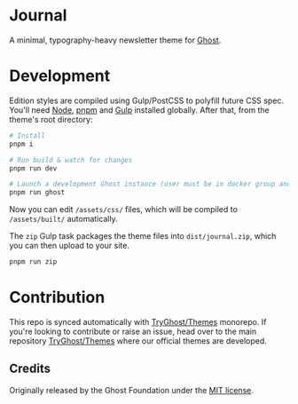 # Journal

A minimal, typography-heavy newsletter theme for [Ghost](https://github.com/TryGhost/Ghost).

# Development

Edition styles are compiled using Gulp/PostCSS to polyfill future CSS spec. You'll need [Node](https://nodejs.org/), [pnpm](https://pnpm.io/) and [Gulp](https://gulpjs.com) installed globally. After that, from the theme's root directory:

```bash
# Install
pnpm i

# Run build & watch for changes
pnpm run dev

# Launch a development Ghost instance (user must be in docker group and docker installed)
pnpm run ghost
```

Now you can edit `/assets/css/` files, which will be compiled to `/assets/built/` automatically.

The `zip` Gulp task packages the theme files into `dist/journal.zip`, which you can then upload to your site.

```bash
pnpm run zip
```

# Contribution

This repo is synced automatically with [TryGhost/Themes](https://github.com/TryGhost/Themes) monorepo. If you're looking to contribute or raise an issue, head over to the main repository [TryGhost/Themes](https://github.com/TryGhost/Themes) where our official themes are developed.

## Credits

Originally released by the Ghost Foundation under the [MIT license](LICENSE).
